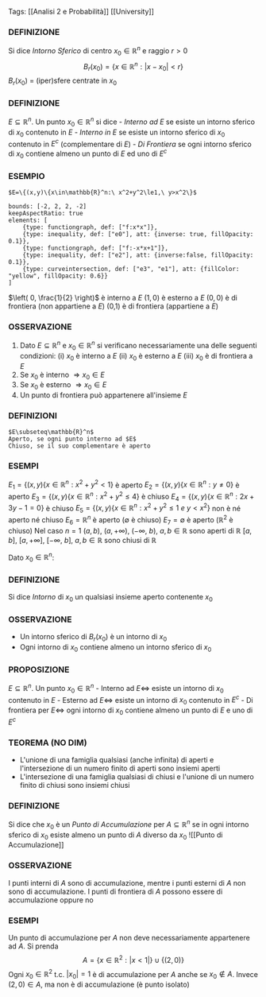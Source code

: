 Tags: [[Analisi 2 e Probabilità]] [[University]]

### DEFINIZIONE 
Si dice *Intorno Sferico* di centro $x_0\in\mathbb{R}^n$ e raggio $r>0$$$B_r(x_0)=\{x\in\mathbb{R}^n:|x-x_0|<r\}$$$B_r(x_0)$ = (iper)sfere centrate in $x_0$

### DEFINIZIONE
$E\subseteq\mathbb{R}^n$. Un punto $x_0\in\mathbb{R}^n$ si dice
	- *Interno ad $E$* se esiste un intorno sferico di $x_0$ contenuto in $E$
	- *Interno in $E$* se esiste un intorno sferico di $x_0$ contenuto in $E^c$ (complementare di $E$)		- *Di Frontiera* se ogni intorno sferico di $x_0$ contiene almeno un punto di $E$ ed uno di $E^c$

### ESEMPIO
	$E=\{(x,y)\{x\in\mathbb{R}^n:\ x^2+y^2\le1,\ y>x^2\}$
```graph
bounds: [-2, 2, 2, -2]
keepAspectRatio: true
elements: [
	{type: functiongraph, def: ["f:x*x"]},
	{type: inequality, def: ["e0"], att: {inverse: true, fillOpacity: 0.1}},
	{type: functiongraph, def: ["f:-x*x+1"]},
	{type: inequality, def: ["e2"], att: {inverse:false, fillOpacity: 0.1}},
	{type: curveintersection, def: ["e3", "e1"], att: {fillColor: "yellow", fillOpacity: 0.6}}
]
```
$\left( 0, \frac{1}{2} \right)$ è interno a $E$
$(1,0)$ è esterno a $E$
$(0,0)$ è di frontiera (non appartiene a $E$)
(0,1) è di frontiera (appartiene a $E$)

### OSSERVAZIONE
1. Dato $E\subseteq\mathbb{R}^n$ e $x_0\in\mathbb{R}^n$ si verificano necessariamente una delle seguenti condizioni:
		(i) $x_0$ è interno a $E$
		(ii) $x_0$ è esterno a $E$
		(iii) $x_0$ è di frontiera a $E$ 
2. Se $x_0$ è interno $\Rightarrow x_0\in E$
3. Se $x_0$ è esterno $\Rightarrow x_0\in E$
4. Un punto di frontiera può appartenere all'insieme $E$ 

### DEFINIZIONI
	$E\subseteq\mathbb{R}^n$
	Aperto, se ogni punto interno ad $E$
	Chiuso, se il suo complementare è aperto

### ESEMPI
$E_1=\{(x,y)\{x\in\mathbb{R}^n:x^2+y^2<1\}$ è aperto
$E_2=\{(x,y)\{x\in\mathbb{R}^n:y\ne0\}$ è aperto
$E_3=\{(x,y)\{x\in\mathbb{R}^n:x^2+y^2\le 4\}$ è chiuso
$E_4=\{(x,y)\{x\in\mathbb{R}^n:2x+3y-1=0\}$ è chiuso
$E_5=\{(x,y)\{x\in\mathbb{R}^n:x^2+y^2\le1 \ e \ y<x^2\}$ non è né aperto né chiuso
$E_6=\mathbb{R}^n$ è aperto ($\emptyset$ è chiuso)
$E_7=\emptyset$ è aperto ($\mathbb{R}^2$ è chiuso)
 Nel caso $n=1$
	$(a,b),\ (a,+\infty),\ (-\infty, \ b)$, $a,b\in\mathbb{R}$ sono aperti di $\mathbb{R}$
	$[a,b],\ [a,+\infty],\ [-\infty, \ b]$, $a,b\in\mathbb{R}$ sono chiusi di $\mathbb{R}$

Dato $x_0\in\mathbb{R}^n$:
### DEFINIZIONE
Si dice *Intorno* di $x_0$ un qualsiasi insieme aperto contenente $x_0$
### OSSERVAZIONE
-  Un intorno sferico di $B_r(x_0)$ è un intorno di $x_0$ 
- Ogni intorno di $x_0$ contiene almeno un intorno sferico di $x_0$
	
### PROPOSIZIONE
$E\subseteq\mathbb{R}^n$. Un punto $x_0\in\mathbb{R}^n$
	- Interno ad $E\iff$ esiste un intorno di $x_0$ contenuto in $E$
	- Esterno ad $E\iff$ esiste un intorno di $x_0$ contenuto in $E^c$
	- Di frontiera per $E\iff$ ogni intorno di $x_0$ contiene almeno un punto di $E$ e uno di $E^c$

### TEOREMA (NO DIM)
- L'unione di una famiglia qualsiasi (anche infinita)  di aperti e l'intersezione di un numero finito di aperti sono insiemi aperti
- L'intersezione di una famiglia qualsiasi di chiusi e l'unione di un numero finito di chiusi sono insiemi chiusi

### DEFINIZIONE
Si dice che $x_0$ è un *Punto di Accumulazione* per $A\subseteq\mathbb{R}^n$ se in ogni intorno sferico di $x_0$ esiste almeno un punto di $A$ diverso da $x_0$
	![[Punto di Accumulazione]]

### OSSERVAZIONE
I punti interni di $A$ sono di accumulazione, mentre i punti esterni di $A$ non sono di accumulazione.
I punti di frontiera di $A$ possono essere di accumulazione oppure no

### ESEMPI
Un punto di accumulazione per $A$ non deve necessariamente appartenere ad $A$. Si prenda $$A=\{x\in\mathbb{R}^2:|x<1|\}\cup\{(2,0)\}$$Ogni $x_0\in\mathbb{R}^2$ t.c. $|x_0|=1$ è di accumulazione per $A$ anche se $x_0\notin A$. Invece $(2,0)\in A$, ma non è di accumulazione (è punto isolato) 
